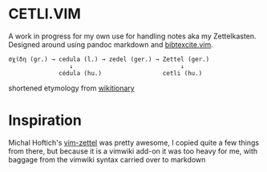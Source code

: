 CETLI.VIM
=========

A work in progress for my own use for handling notes aka my Zettelkasten.
Designed around using pandoc markdown and
[bibtexcite.vim](https://github.com/ferdinandyb/bibtexcite.vim).


```
σχίδη (gr.) → cedula (l.) → zedel (ger.) → Zettel (ger.)
                 ↓                              ↓
              cédula (hu.)                 cetli (hu.)
```
shortened etymology from [wikitionary](https://en.wiktionary.org/wiki/cetli)


Inspiration
===========

Michal Hoftich's [vim-zettel](https://github.com/michal-h21/vim-zettel) was
pretty awesome, I copied quite a few things from there, but because it is
a vimwiki add-on it was too heavy for me, with baggage from the vimwiki syntax
carried over to markdown
